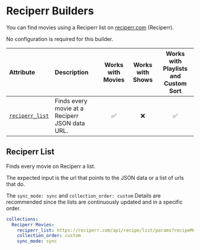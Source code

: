 # Reciperr Builders

You can find movies using a Reciperr list on [reciperr.com](https://reciperr.com/) (Reciperr). 

No configuration is required for this builder.

| Attribute                         | Description                                    | Works with Movies | Works with Shows | Works with Playlists and Custom Sort |
|:----------------------------------|:-----------------------------------------------|:-----------------:|:----------------:|:------------------------------------:|
| [`reciperr_list`](#reciperr-list) | Finds every movie at a Reciperr JSON data URL. |      &#9989;      |     &#10060;     |               &#9989;                |

## Reciperr List

Finds every movie on Reciperr a list.

The expected input is the url that points to the JSON data or a list of urls that do.

The `sync_mode: sync` and `collection_order: custom` Details are recommended since the lists are continuously updated and in a specific order. 

```yaml
collections:
  Reciperr Movies:
    reciperr_list: https://reciperr.com/api/recipe/list/params?recipeMetadataId=62354f0e89a919001d650fa3
    collection_order: custom
    sync_mode: sync
```
